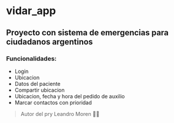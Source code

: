 # vidar_app

## Proyecto con sistema de emergencias para ciudadanos argentinos

### Funcionalidades:
- Login
- Ubicacion
- Datos del paciente
- Compartir ubicacion
- Ubicacion, fecha y hora del pedido de auxilio
- Marcar contactos con prioridad


> Autor del pry Leandro Moren :man_office_worker: